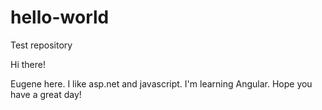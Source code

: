 # hello-world
Test repository

Hi there!

Eugene here. I like asp.net and javascript. I'm learning Angular.
Hope you have a great day!
